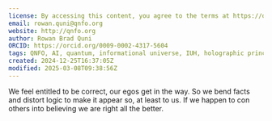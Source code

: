 ```yaml
---
license: By accessing this content, you agree to the terms at https://qnfo.org/LICENSE
email: rowan.quni@qnfo.org
website: http://qnfo.org
author: Rowan Brad Quni
ORCID: https://orcid.org/0009-0002-4317-5604
tags: QNFO, AI, quantum, informational universe, IUH, holographic principle
created: 2024-12-25T16:37:05Z
modified: 2025-03-08T09:38:56Z
---
```


We feel entitled to be correct, our egos get in the way. So we bend facts and distort logic to make it appear so, at least to us. If we happen to con others into believing we are right all the better.
